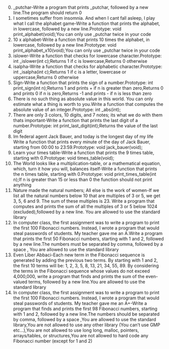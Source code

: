 0. _putchar-Write a program that prints _putchar, followed by a new line.The program should return 0
1. I sometimes suffer from insomnia. And when I cant fall asleep, I play what I call the alphabet game-Write a function that prints the alphabet, in lowercase, followed by a new line.Prototype: void print_alphabet(void);You can only use _putchar twice in your code
2. 10 x alphabet-Write a function that prints 10 times the alphabet, in lowercase, followed by a new line.Prototype: void print_alphabet_x10(void);You can only use _putchar twice in your code
3. islower-Write a function that checks for lowercase character.Prototype: int _islower(int c);Returns 1 if c is lowercase,Returns 0 otherwise
4. isalpha-Write a function that checks for alphabetic character.Prototype: int _isalpha(int c);Returns 1 if c is a letter, lowercase or uppercase,Returns 0 otherwise
5. Sign-Write a function that prints the sign of a number.Prototype: int print_sign(int n);Returns 1 and prints + if n is greater than zero,Returns 0 and prints 0 if n is zero,Returns -1 and prints - if n is less than zero
6. There is no such thing as absolute value in this world. You can only estimate what a thing is worth to you.Write a function that computes the absolute value of an integer.Prototype: int _abs(int);
7. There are only 3 colors, 10 digits, and 7 notes; its what we do with them thats important-Write a function that prints the last digit of a number.Prototype: int print_last_digit(int);Returns the value of the last digit
8. Im federal agent Jack Bauer, and today is the longest day of my life Write a function that prints every minute of the day of Jack Bauer, starting from 00:00 to 23:59.Prototype: void jack_bauer(void);
9. Learn your times table-Write a function that prints the 9 times table, starting with 0.Prototype: void times_table(void);
12. The World looks like a multiplication-table, or a mathematical equation, which, turn it how you will, balances itself-Write a function that prints the n times table, starting with 0.Prototype: void print_times_table(int n);If n is greater than 15 or less than 0 the function should not print anything
13. Nature made the natural numbers; All else is the work of women-If we list all the natural numbers below 10 that are multiples of 3 or 5, we get 3, 5, 6 and 9. The sum of these multiples is 23. Write a program that computes and prints the sum of all the multiples of 3 or 5 below 1024 (excluded),followed by a new line. You are allowed to use the standard library
14. In computer class, the first assignment was to write a program to print the first 100 Fibonacci numbers. Instead, I wrote a program that would steal passwords of students. My teacher gave me an A.Write a program that prints the first 50 Fibonacci numbers, starting with 1 and 2, followed by a new line.The numbers must be separated by comma, followed by a space , You are allowed to use the standard library
15. Even Liber Abbaci-Each new term in the Fibonacci sequence is generated by adding the previous two terms. By starting with 1 and 2, the first 10 terms will be: 1, 2, 3, 5, 8, 13, 21, 34, 55, 89. By considering the terms in the Fibonacci sequence whose values do not exceed 4,000,000, write a program that finds and prints the sum of the even-valued terms, followed by a new line.You are allowed to use the standard library
16. In computer class, the first assignment was to write a program to print the first 100 Fibonacci numbers. Instead, I wrote a program that would steal passwords of students. My teacher gave me an A+-Write a program that finds and prints the first 98 Fibonacci numbers, starting with 1 and 2, followed by a new line.The numbers should be separated by comma, followed by a space ,You are allowed to use the standard library,You are not allowed to use any other library (You can’t use GMP etc…),You are not allowed to use long long, malloc, pointers, arrays/tables, or structures,You are not allowed to hard code any Fibonacci number (except for 1 and 2)

